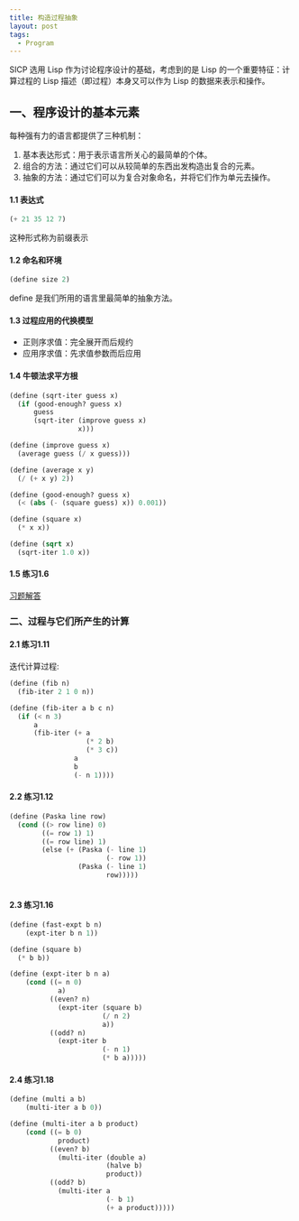 ```yaml
---
title: 构造过程抽象
layout: post
tags:
  - Program
---
```




SICP 选用 Lisp 作为讨论程序设计的基础，考虑到的是 Lisp 的一个重要特征：计算过程的 Lisp 描述（即过程）本身又可以作为 Lisp 的数据来表示和操作。

## 一、程序设计的基本元素

每种强有力的语言都提供了三种机制：

1. 基本表达形式：用于表示语言所关心的最简单的个体。
2. 组合的方法：通过它们可以从较简单的东西出发构造出复合的元素。
3. 抽象的方法：通过它们可以为复合对象命名，并将它们作为单元去操作。

#### 1.1 表达式

``` lisp
(+ 21 35 12 7)
```

这种形式称为前缀表示



#### 1.2 命名和环境

``` lisp
(define size 2)
```

define 是我们所用的语言里最简单的抽象方法。



#### 1.3 过程应用的代换模型

- 正则序求值：完全展开而后规约
- 应用序求值：先求值参数而后应用



#### 1.4 牛顿法求平方根

``` lisp
(define (sqrt-iter guess x)
  (if (good-enough? guess x)
      guess
      (sqrt-iter (improve guess x)
                 x)))

(define (improve guess x)
  (average guess (/ x guess)))

(define (average x y)
  (/ (+ x y) 2))

(define (good-enough? guess x)
  (< (abs (- (square guess) x)) 0.001))

(define (square x)
  (* x x))

(define (sqrt x)
  (sqrt-iter 1.0 x))
```

#### 1.5 练习1.6

[习题解答](http://sicp.readthedocs.org/en/latest/chp1/6.html)



### 二、过程与它们所产生的计算

#### 2.1 练习1.11

迭代计算过程:

``` lisp
(define (fib n)
  (fib-iter 2 1 0 n))

(define (fib-iter a b c n)
  (if (< n 3)
      a
      (fib-iter (+ a
                   (* 2 b)
                   (* 3 c))
                a
                b
                (- n 1))))
```

#### 2.2 练习1.12

``` lisp
(define (Paska line row)
  (cond ((> row line) 0)
        ((= row 1) 1)
        ((= row line) 1)
        (else (+ (Paska (- line 1)
                        (- row 1))
                 (Paska (- line 1)
                        row)))))
  
```

#### 2.3 练习1.16

``` lisp
(define (fast-expt b n)
    (expt-iter b n 1))

(define (square b)
  (* b b))

(define (expt-iter b n a)
    (cond ((= n 0)
            a)
          ((even? n)
            (expt-iter (square b)
                       (/ n 2)
                       a))
          ((odd? n)
            (expt-iter b
                       (- n 1)
                       (* b a)))))
```

#### 2.4 练习1.18

``` lisp
(define (multi a b)
    (multi-iter a b 0))

(define (multi-iter a b product)
    (cond ((= b 0)
            product)
          ((even? b)
            (multi-iter (double a)
                        (halve b)
                        product))
          ((odd? b)
            (multi-iter a
                        (- b 1)
                        (+ a product)))))
```

